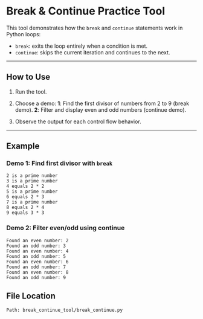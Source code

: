 # Break & Continue Practice Tool

This tool demonstrates how the `break` and `continue` statements work in Python loops:

- `break`: exits the loop entirely when a condition is met.
- `continue`: skips the current iteration and continues to the next.

---

## How to Use

1. Run the tool.
2. Choose a demo:
    **1**: Find the first divisor of numbers from 2 to 9 (break demo).
    **2**: Filter and display even and odd numbers (continue demo).

3. Observe the output for each control flow behavior.

---

## Example

### Demo 1: Find first divisor with `break`

```text
2 is a prime number
3 is a prime number
4 equals 2 * 2
5 is a prime number
6 equals 2 * 3
7 is a prime number
8 equals 2 * 4
9 equals 3 * 3
```


### Demo 2: Filter even/odd using continue

```text
Found an even number: 2
Found an odd number: 3
Found an even number: 4
Found an odd number: 5
Found an even number: 6
Found an odd number: 7
Found an even number: 8
Found an odd number: 9
```

## File Location
```bash
Path: break_continue_tool/break_continue.py
```

